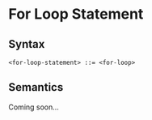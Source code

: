 # For Loop Statement

## Syntax

```
<for-loop-statement> ::= <for-loop>
```

## Semantics

Coming soon...

